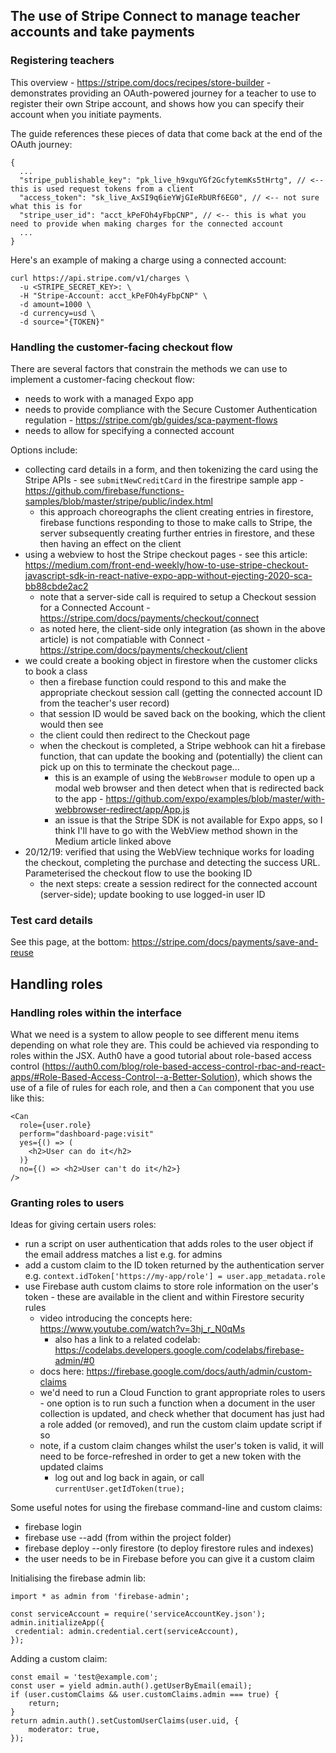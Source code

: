 ## The use of Stripe Connect to manage teacher accounts and take payments

### Registering teachers

This overview - https://stripe.com/docs/recipes/store-builder - demonstrates providing an OAuth-powered journey for a teacher to use
to register their own Stripe account, and shows how you can specify their account when you initiate payments.

The guide references these pieces of data that come back at the end of the OAuth journey:

```
{
  ...
  "stripe_publishable_key": "pk_live_h9xguYGf2GcfytemKs5tHrtg", // <-- this is used request tokens from a client
  "access_token": "sk_live_AxSI9q6ieYWjGIeRbURf6EG0", // <-- not sure what this is for
  "stripe_user_id": "acct_kPeFOh4yFbpCNP", // <-- this is what you need to provide when making charges for the connected account
  ...
}
```

Here's an example of making a charge using a connected account:

```
curl https://api.stripe.com/v1/charges \
  -u <STRIPE_SECRET_KEY>: \
  -H "Stripe-Account: acct_kPeFOh4yFbpCNP" \
  -d amount=1000 \
  -d currency=usd \
  -d source="{TOKEN}"
```

### Handling the customer-facing checkout flow

There are several factors that constrain the methods we can use to implement a customer-facing checkout flow:

* needs to work with a managed Expo app
* needs to provide compliance with the Secure Customer Authentication regulation - https://stripe.com/gb/guides/sca-payment-flows
* needs to allow for specifying a connected account

Options include:

* collecting card details in a form, and then tokenizing the card using the Stripe APIs - see `submitNewCreditCard`
in the firestripe sample app - https://github.com/firebase/functions-samples/blob/master/stripe/public/index.html
  * this approach choreographs the client creating entries in firestore, firebase functions responding to those to make
  calls to Stripe, the server subsequently creating further entries in firestore, and these then having an effect on the client
* using a webview to host the Stripe checkout pages - see this article: https://medium.com/front-end-weekly/how-to-use-stripe-checkout-javascript-sdk-in-react-native-expo-app-without-ejecting-2020-sca-bb88cbde2ac2
  * note that a server-side call is required to setup a Checkout session for a Connected Account - https://stripe.com/docs/payments/checkout/connect
  * as noted here, the client-side only integration (as shown in the above article) is not compatiable with Connect - https://stripe.com/docs/payments/checkout/client
* we could create a booking object in firestore when the customer clicks to book a class
  * then a firebase function could respond to this and make the appropriate checkout session call (getting the connected account ID from the teacher's user record)
  * that session ID would be saved back on the booking, which the client would then see
  * the client could then redirect to the Checkout page
  * when the checkout is completed, a Stripe webhook can hit a firebase function, that can update the booking and (potentially) the client can pick up on this
  to terminate the checkout page...
    * this is an example of using the `WebBrowser` module to open up a modal web browser and then detect when that is redirected back to the app - https://github.com/expo/examples/blob/master/with-webbrowser-redirect/app/App.js
    * an issue is that the Stripe SDK is not available for Expo apps, so I think I'll have to go with the WebView method shown in the Medium article linked above
* 20/12/19: verified that using the WebView technique works for loading the checkout, completing the purchase and detecting the success URL. Parameterised the checkout flow to use the booking ID
  * the next steps: create a session redirect for the connected account (server-side); update booking to use logged-in user ID

### Test card details

See this page, at the bottom: https://stripe.com/docs/payments/save-and-reuse

## Handling roles

### Handling roles within the interface

What we need is a system to allow people to see different menu items depending on what role they are. This could be achieved via responding to roles within the JSX.
Auth0 have a good tutorial about role-based access control (https://auth0.com/blog/role-based-access-control-rbac-and-react-apps/#Role-Based-Access-Control--a-Better-Solution),
which shows the use of a file of rules for each role, and then a `Can` component that you use like this:

```
<Can
  role={user.role}
  perform="dashboard-page:visit"
  yes={() => (
    <h2>User can do it</h2>
  )}
  no={() => <h2>User can't do it</h2>}
/>
```

### Granting roles to users

Ideas for giving certain users roles:

* run a script on user authentication that adds roles to the user object if the email address matches a list e.g. for admins
* add a custom claim to the ID token returned by the authentication server e.g. `context.idToken['https://my-app/role'] = user.app_metadata.role`
* use Firebase auth custom claims to store role information on the user's token - these are available in the client and within Firestore security rules
  * video introducing the concepts here: https://www.youtube.com/watch?v=3hj_r_N0qMs
    * also has a link to a related codelab: https://codelabs.developers.google.com/codelabs/firebase-admin/#0
  * docs here: https://firebase.google.com/docs/auth/admin/custom-claims
  * we'd need to run a Cloud Function to grant appropriate roles to users - one option is to run such a function when a document in the user collection
  is updated, and check whether that document has just had a role added (or removed), and run the custom claim update script if so
  * note, if a custom claim changes whilst the user's token is valid, it will need to be force-refreshed in order to get a new token with the updated claims
    * log out and log back in again, or call `currentUser.getIdToken(true);`

Some useful notes for using the firebase command-line and custom claims:

* firebase login
* firebase use --add (from within the project folder)
* firebase deploy --only firestore (to deploy firestore rules and indexes)
* the user needs to be in Firebase before you can give it a custom claim

Initialising the firebase admin lib:
```
import * as admin from 'firebase-admin';

const serviceAccount = require('serviceAccountKey.json');
admin.initializeApp({
 credential: admin.credential.cert(serviceAccount),
});
```

Adding a custom claim:
```
const email = 'test@example.com';
const user = yield admin.auth().getUserByEmail(email);
if (user.customClaims && user.customClaims.admin === true) {
    return;
}
return admin.auth().setCustomUserClaims(user.uid, {
    moderator: true,
});
```